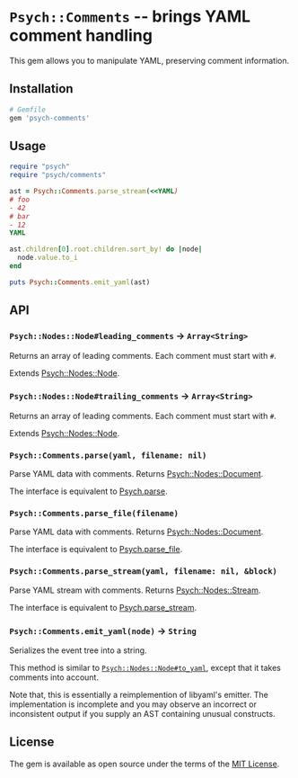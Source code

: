 # `Psych::Comments` -- brings YAML comment handling

This gem allows you to manipulate YAML, preserving comment information.

## Installation

```ruby
# Gemfile
gem 'psych-comments'
```

## Usage

```ruby
require "psych"
require "psych/comments"

ast = Psych::Comments.parse_stream(<<YAML)
# foo
- 42
# bar
- 12
YAML

ast.children[0].root.children.sort_by! do |node|
  node.value.to_i
end

puts Psych::Comments.emit_yaml(ast)
```

## API

### `Psych::Nodes::Node#leading_comments` -> `Array<String>`

Returns an array of leading comments. Each comment must start with `#`.

Extends [Psych::Nodes::Node](https://docs.ruby-lang.org/en/3.1/Psych/Nodes/Node.html).

### `Psych::Nodes::Node#trailing_comments` -> `Array<String>`

Returns an array of leading comments. Each comment must start with `#`.

Extends [Psych::Nodes::Node](https://docs.ruby-lang.org/en/3.1/Psych/Nodes/Node.html).

### `Psych::Comments.parse(yaml, filename: nil)`

Parse YAML data with comments. Returns [Psych::Nodes::Document](https://docs.ruby-lang.org/en/3.1/Psych/Nodes/Document.html).

The interface is equivalent to [Psych.parse](https://docs.ruby-lang.org/en/3.1/Psych.html#method-c-parse).

### `Psych::Comments.parse_file(filename)`

Parse YAML data with comments. Returns [Psych::Nodes::Document](https://docs.ruby-lang.org/en/3.1/Psych/Nodes/Document.html).

The interface is equivalent to [Psych.parse_file](https://docs.ruby-lang.org/en/3.1/Psych.html#method-c-parse).

### `Psych::Comments.parse_stream(yaml, filename: nil, &block)`

Parse YAML stream with comments. Returns [Psych::Nodes::Stream](https://docs.ruby-lang.org/en/3.1/Psych/Nodes/Stream.html).

The interface is equivalent to [Psych.parse_stream](https://docs.ruby-lang.org/en/3.1/Psych.html#method-c-parse_stream).

### `Psych::Comments.emit_yaml(node)` -> `String`

Serializes the event tree into a string.

This method is similar to [`Psych::Nodes::Node#to_yaml`](https://docs.ruby-lang.org/en/3.1/Psych/Nodes/Node.html#method-i-to_yaml),
except that it takes comments into account.

Note that, this is essentially a reimplemention of libyaml's emitter.
The implementation is incomplete and you may observe an incorrect or inconsistent output
if you supply an AST containing unusual constructs.

## License

The gem is available as open source under the terms of the [MIT License](https://opensource.org/licenses/MIT).
